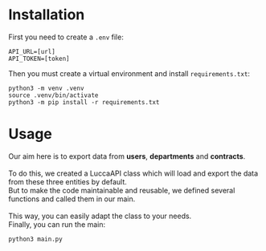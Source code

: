 # Installation

First you need to create a `.env` file:
```
API_URL=[url]
API_TOKEN=[token]
````

Then you must create a virtual environment and install `requirements.txt`:
```
python3 -m venv .venv
source .venv/bin/activate
python3 -m pip install -r requirements.txt
```

# Usage
Our aim here is to export data from **users**, **departments** and **contracts**.
\
\
To do this, we created a LuccaAPI class which will load and export the data from these three entities by default. 
\
But to make the code maintainable and reusable, we defined several functions and called them in our main.
\
\
This way, you can easily adapt the class to your needs.
\
Finally, you can run the main:
```
python3 main.py
```
